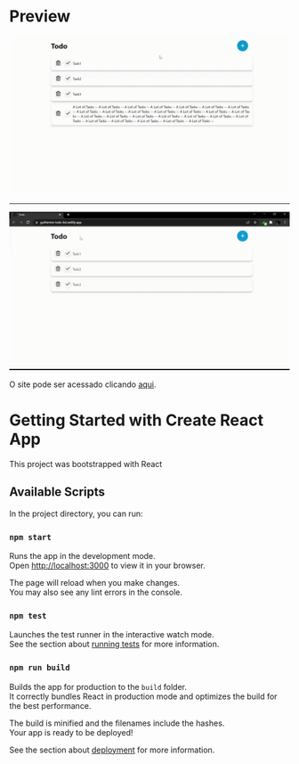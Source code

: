# Preview

<img width="600px" src="./github/preview.gif" />
<hr>
<img width="600px" src="./github/refreshing.gif" />
<br>

O site pode ser acessado clicando  <a target="_blank" href="https://guilherme-todo-list.netlify.app">aqui</a>.

# Getting Started with Create React App

This project was bootstrapped with React

## Available Scripts

In the project directory, you can run:

### `npm start`

Runs the app in the development mode.\
Open [http://localhost:3000](http://localhost:3000) to view it in your browser.

The page will reload when you make changes.\
You may also see any lint errors in the console.

### `npm test`

Launches the test runner in the interactive watch mode.\
See the section about [running tests](https://facebook.github.io/create-react-app/docs/running-tests) for more information.

### `npm run build`

Builds the app for production to the `build` folder.\
It correctly bundles React in production mode and optimizes the build for the best performance.

The build is minified and the filenames include the hashes.\
Your app is ready to be deployed!

See the section about [deployment](https://facebook.github.io/create-react-app/docs/deployment) for more information.
